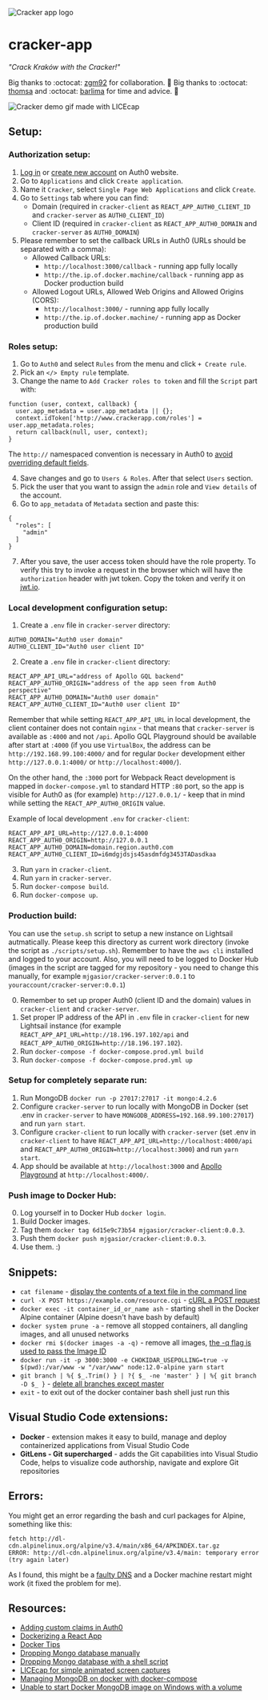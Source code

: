 ![Cracker app logo](/cracker-client/src/%2Bresources/logo.svg)

# cracker-app

_"Crack Kraków with the Cracker!"_

Big thanks to :octocat: [zgm92](https://github.com/zgm92) for collaboration. :clap:
Big thanks to :octocat: [thomsa](https://github.com/thomsa) and :octocat: [barlima](https://github.com/barlima) for time and advice. :clap:

![Cracker demo gif made with LICEcap](/crackerdemo.gif)

## Setup:

### Authorization setup:

1. [Log in](https://auth0.auth0.com/login "Auth0 login page") or [create new account](https://auth0.com/signup "Auth0 signup page") on Auth0 website.
2. Go to `Applications` and click `Create application`.
3. Name it `Cracker`, select `Single Page Web Applications` and click `Create`.
4. Go to `Settings` tab where you can find:
   - Domain (required in `cracker-client` as `REACT_APP_AUTH0_CLIENT_ID` and `cracker-server` as `AUTH0_CLIENT_ID`)
   - Client ID (required in `cracker-client` as `REACT_APP_AUTH0_DOMAIN` and `cracker-server` as `AUTH0_DOMAIN`)
5. Please remember to set the callback URLs in Auth0 (URLs should be separated with a comma):
   - Allowed Callback URLs:
     - `http://localhost:3000/callback` - running app fully locally
     - `http://the.ip.of.docker.machine/callback` - running app as Docker production build
   - Allowed Logout URLs, Allowed Web Origins and Allowed Origins (CORS):
     - `http://localhost:3000/` - running app fully locally
     - `http://the.ip.of.docker.machine/` - running app as Docker production build

### Roles setup:

1. Go to `Auth0` and select `Rules` from the menu and click `+ Create rule`.
2. Pick an `</> Empty rule` template.
3. Change the name to `Add Cracker roles to token` and fill the `Script` part with:

```
function (user, context, callback) {
  user.app_metadata = user.app_metadata || {};
  context.idToken['http://www.crackerapp.com/roles'] = user.app_metadata.roles;
  return callback(null, user, context);
}
```

The `http://` namespaced convention is necessary in Auth0 to [avoid overriding default fields](https://auth0.com/docs/tokens/guides/create-namespaced-custom-claims).

4. Save changes and go to `Users & Roles`. After that select `Users` section.
5. Pick the user that you want to assign the `admin` role and `View details` of the account.
6. Go to `app_metadata` of `Metadata` section and paste this:

```
{
  "roles": [
    "admin"
  ]
}
```

7. After you save, the user access token should have the role property. To verify this try to invoke a request in the browser which will have the `authorization` header with jwt token. Copy the token and verify it on [jwt.io](https://jwt.io/).

### Local development configuration setup:

1. Create a `.env` file in `cracker-server` directory:

```
AUTH0_DOMAIN="Auth0 user domain"
AUTH0_CLIENT_ID="Auth0 user client ID"
```

2. Create a `.env` file in `cracker-client` directory:

```
REACT_APP_API_URL="address of Apollo GQL backend"
REACT_APP_AUTH0_ORIGIN="address of the app seen from Auth0 perspective"
REACT_APP_AUTH0_DOMAIN="Auth0 user domain"
REACT_APP_AUTH0_CLIENT_ID="Auth0 user client ID"
```

Remember that while setting `REACT_APP_API_URL` in local development, the client container does not contain `nginx` - that means that `cracker-server` is available as `:4000` and not `/api`. Apollo GQL Playground should be available after start at `:4000` (if you use `VirtualBox`, the address can be `http://192.168.99.100:4000/` and for regular `Docker` development either `http://127.0.0.1:4000/` or `http://localhost:4000/`).

On the other hand, the `:3000` port for Webpack React development is mapped in `docker-compose.yml` to standard HTTP `:80` port, so the app is visible for Auth0 as (for example) `http://127.0.0.1/` - keep that in mind while setting the `REACT_APP_AUTH0_ORIGIN` value.

Example of local development `.env` for `cracker-client`:

```
REACT_APP_API_URL=http://127.0.0.1:4000
REACT_APP_AUTH0_ORIGIN=http://127.0.0.1
REACT_APP_AUTH0_DOMAIN=domain.region.auth0.com
REACT_APP_AUTH0_CLIENT_ID=i6mdgjdsjs45asdmfdg3453TADasdkaa
```

3. Run `yarn` in `cracker-client`.
4. Run `yarn` in `cracker-server`.
5. Run `docker-compose build`.
6. Run `docker-compose up`.

### Production build:

You can use the `setup.sh` script to setup a new instance on Lightsail autmatically. Please keep this directory as current work directory (invoke the script as `./scripts/setup.sh`). Remember to have the `aws cli` installed and logged to your account. Also, you will need to be logged to Docker Hub (images in the script are tagged for my repository - you need to change this manually, for example `mjgasior/cracker-server:0.0.1` to `youraccount/cracker-server:0.0.1`)

0. Remember to set up proper Auth0 (client ID and the domain) values in `cracker-client` and `cracker-server`.
1. Set proper IP address of the API in `.env` file in `cracker-client` for new Lightsail instance (for example `REACT_APP_API_URL=http://18.196.197.102/api` and `REACT_APP_AUTH0_ORIGIN=http://18.196.197.102`).
2. Run `docker-compose -f docker-compose.prod.yml build`
3. Run `docker-compose -f docker-compose.prod.yml up`

### Setup for completely separate run:

1. Run MongoDB `docker run -p 27017:27017 -it mongo:4.2.6`
2. Configure `cracker-server` to run locally with MongoDB in Docker (set .env in `cracker-server` to have `MONGODB_ADDRESS=192.168.99.100:27017`) and run `yarn start`.
3. Configure `cracker-client` to run locally with `cracker-server` (set .env in `cracker-client` to have `REACT_APP_API_URL=http://localhost:4000/api` and `REACT_APP_AUTH0_ORIGIN=http://localhost:3000`) and run `yarn start`.
4. App should be available at `http://localhost:3000` and [Apollo Playground](https://www.apollographql.com/docs/apollo-server/testing/graphql-playground/) at `http://localhost:4000/`.

### Push image to Docker Hub:

0. Log yourself in to Docker Hub `docker login`.
1. Build Docker images.
2. Tag them `docker tag 6d15e9c73b54 mjgasior/cracker-client:0.0.3`.
3. Push them `docker push mjgasior/cracker-client:0.0.3`.
4. Use them. :)

## Snippets:

- `cat filename` - [display the contents of a text file in the command line](https://unix.stackexchange.com/questions/86321/how-can-i-display-the-contents-of-a-text-file-on-the-command-line "StackExchange answer")
- `curl -X POST https://example.com/resource.cgi` - [cURL a POST request](https://superuser.com/questions/149329/what-is-the-curl-command-line-syntax-to-do-a-post-request "StackExchange answer")
- `docker exec -it container_id_or_name ash` - starting shell in the Docker Alpine container (Alpine doesn't have bash by default)
- `docker system prune -a` - remove all stopped containers, all dangling images, and all unused networks
- `docker rmi $(docker images -a -q)` - remove all images, [the -q flag is used to pass the Image ID](https://www.digitalocean.com/community/tutorials/how-to-remove-docker-images-containers-and-volumes)
- `docker run -it -p 3000:3000 -e CHOKIDAR_USEPOLLING=true -v $(pwd):/var/www -w "/var/www" node:12.0-alpine yarn start`
- `git branch | %{ $_.Trim() } | ?{ $_ -ne 'master' } | %{ git branch -D $_ }` - [delete all branches except master](https://dev.to/koscheyscrag/git-how-to-delete-all-branches-except-master-2pi0)
- `exit` - to exit out of the docker container bash shell just run this

## Visual Studio Code extensions:

- **Docker** - extension makes it easy to build, manage and deploy containerized applications from Visual Studio Code
- **GitLens - Git supercharged** - adds the Git capabilities into Visual Studio Code, helps to visualize code authorship, navigate and explore Git repositories

## Errors:

You might get an error regarding the bash and curl packages for Alpine, something like this:

    fetch http://dl-cdn.alpinelinux.org/alpine/v3.4/main/x86_64/APKINDEX.tar.gz
    ERROR: http://dl-cdn.alpinelinux.org/alpine/v3.4/main: temporary error (try again later)

As I found, this might be a [faulty DNS](https://github.com/gliderlabs/docker-alpine/issues/386 "GitHub issues") and a Docker machine restart might work (it fixed the problem for me).

## Resources:

- [Adding custom claims in Auth0](https://auth0.com/docs/api-auth/tutorials/adoption/scope-custom-claims)
- [Dockerizing a React App](https://mherman.org/blog/dockerizing-a-react-app/)
- [Docker Tips](https://nickjanetakis.com/blog/docker-tip-2-the-difference-between-copy-and-add-in-a-dockerile)
- [Dropping Mongo database manually](https://www.tutorialkart.com/mongodb/mongodb-delete-database/)
- [Dropping Mongo database with a shell script](https://stackoverflow.com/questions/40907133/how-do-i-drop-a-mongodb-collection-from-the-command-line)
- [LICEcap for simple animated screen captures](https://www.cockos.com/licecap/)
- [Managing MongoDB on docker with docker-compose](https://medium.com/faun/managing-mongodb-on-docker-with-docker-compose-26bf8a0bbae3)
- [Unable to start Docker MongoDB image on Windows with a volume](https://stackoverflow.com/questions/54911021/unable-to-start-docker-mongo-image-on-windows "Stack Overflow question")
